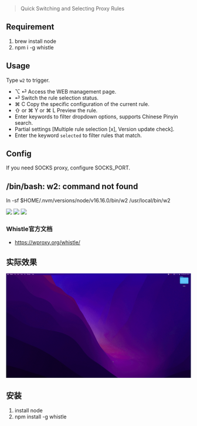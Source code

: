> Quick Switching and Selecting Proxy Rules

## Requirement


1. brew install node
2. npm i -g whistle 

## Usage

Type `w2` to trigger.


- ⌥ ⏎ Access the WEB management page.
- ⏎ Switch the rule selection status.
- ⌘ C Copy the specific configuration of the current rule.
- ⇧ or ⌘ Y or ⌘ L Preview the rule.
- Enter keywords to filter dropdown options, supports Chinese Pinyin search.
- Partial settings [Multiple rule selection [x], Version update check].
- Enter the keyword `selected` to filter rules that match.


## Config
If you need SOCKS proxy, configure SOCKS_PORT.


## /bin/bash: w2: command not found

ln -sf $HOME/.nvm/versions/node/v16.16.0/bin/w2 /usr/local/bin/w2



![](https://img.shields.io/badge/version-v2.10-green?style=for-the-badge)
[![](https://img.shields.io/badge/download-click-blue?style=for-the-badge)](https://github.com/alanhg/alfred-workflows/raw/master/whistle/Whistle.alfredworkflow)
[![](https://img.shields.io/badge/plist-link-important?style=for-the-badge)](https://raw.githubusercontent.com/alanhg/alfred-workflows/master/whistle/src/info.plist)



<!-- more -->

### Whistle官方文档

- https://wproxy.org/whistle/

## 实际效果

![](./screenshot.gif)

## 安装

1. install node
2. npm install -g whistle
